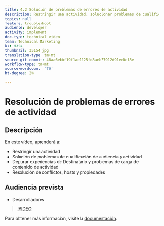 ```yaml
---
title: 4.2 Solución de problemas de errores de actividad
description: Restringir una actividad, solucionar problemas de cualificación de audiencias y actividades, Depurar experiencias de Destinatario y problemas de carga de contenido de actividad, solucionar problemas de conflictos, hosts y propiedades
topics: null
feature: troubleshoot
audience: developer
activity: implement
doc-type: technical video
team: Technical Marketing
kt: 5394
thumbnail: 35154.jpg
translation-type: tm+mt
source-git-commit: 48aa6ebbf19f1ae1225fd8aeb77912d91ee0cf8e
workflow-type: tm+mt
source-wordcount: '76'
ht-degree: 2%

---
```



# Resolución de problemas de errores de actividad

## Descripción

En este vídeo, aprenderá a:

* Restringir una actividad
* Solución de problemas de cualificación de audiencia y actividad
* Depurar experiencias de Destinatario y problemas de carga de contenido de actividad
* Resolución de conflictos, hosts y propiedades

## Audiencia prevista

* Desarrolladores

>[!VIDEO](https://video.tv.adobe.com/v/35154/?quality=12)

Para obtener más información, visite la [documentación](https://docs.adobe.com/content/help/en/target/using/troubleshoot/troubleshooting-target.html).
